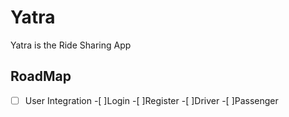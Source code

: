# Yatra
Yatra is the Ride Sharing App

## RoadMap
- [ ] User Integration
    -[ ]Login
    -[ ]Register
        -[ ]Driver
        -[ ]Passenger
